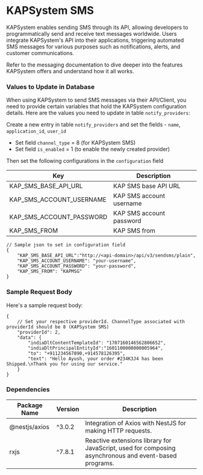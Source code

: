 # KAPSystem SMS

KAPSystem enables sending SMS through its API, allowing developers to programmatically send and receive text messages worldwide. Users integrate KAPSystem's API into their applications, triggering automated SMS messages for various purposes such as notifications, alerts, and customer communications.

Refer to the messaging documentation to dive deeper into the features KAPSystem offers and understand how it all works.

### Values to Update in Database

When using KAPSystem to send SMS messages via their API/Client, you need to provide certain variables that hold the KAPSystem configuration details. Here are the values you need to update in table `notify_providers`:

Create a new entry in table `notify_providers` and set the fields - `name`, `application_id`, `user_id`

- Set field `channel_type` = 8 (for KAPSystem SMS)
- Set field `is_enabled` = 1 (to enable the newly created provider)

Then set the following configurations in the `configuration` field

| Key                       | Description                   |
|---------------------------|-------------------------------|
| KAP_SMS_BASE_API_URL      | KAP SMS base API URL          |
| KAP_SMS_ACCOUNT_USERNAME  | KAP SMS account username      |
| KAP_SMS_ACCOUNT_PASSWORD  | KAP SMS account password      |
| KAP_SMS_FROM              | KAP SMS from                  |

```jsonc
// Sample json to set in configuration field
{
    "KAP_SMS_BASE_API_URL":"http://<api-domain>/api/v3/sendsms/plain",
    "KAP_SMS_ACCOUNT_USERNAME": "your-username", 
    "KAP_SMS_ACCOUNT_PASSWORD": "your-password",  
    "KAP_SMS_FROM": "KAPMSG"
}
```

### Sample Request Body

Here's a sample request body:

```jsonc
{
    // Set your respective providerId. ChannelType associated with providerId should be 8 (KAPSystem SMS)
    "providerId": 2,
    "data": {
        "indiaDltContentTemplateId": "1707160146562806652",
        "indiaDltPrincipalEntityId":"1601100000000005964",
        "to": "+911234567890,+914578126395",
        "text": "Hello Ayush, your order #234K3J4 has been Shipped.\nThank you for using our service."
    }
}
```

### Dependencies

| Package Name       | Version    | Description                                                                                                                                                |
| --------------- | ------------ | ---------------------------------------------------------------------------------------------------------------------------------------------------------- |
| @nestjs/axios      | ^3.0.2   | Integration of Axios with NestJS for making HTTP requests.     |
| rxjs           | ^7.8.1 | Reactive extensions library for JavaScript, used for composing asynchronous and event-based programs.     |
